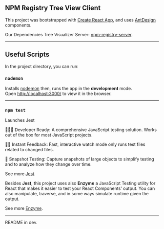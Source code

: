 ## NPM Registry Tree View Client

This project was bootstrapped with [Create React App](https://github.com/facebook/create-react-app),
and uses [AntDesign](http://ant.design) components.

Our Dependencies Tree Visualizer Server: [npm-registry-server](https://github.com/anthogez/npm-registry-server).

---

## Useful Scripts

In the project directory, you can run:

### `nodemon`

Installs [nodemon](https://nodemon.io/) then, runs the app in the **development** mode.<br>
Open [http://localhost:3000/](http://localhost:3000)
to view it in the browser.

---

### `npm test`

Launches Jest <br>

👩🏻‍💻 Developer Ready: A comprehensive JavaScript testing solution. Works out of the box for most JavaScript projects.

🏃🏽 Instant Feedback: Fast, interactive watch mode only runs test files related to changed files.

📸 Snapshot Testing: Capture snapshots of large objects to simplify testing and to analyze how they change over time.

See more [Jest](https://github.com/facebook/jest).

Besides **Jest**, this project uses also **Enzyme** a JavaScript Testing utility for React that makes it easier to test your React Components' output. You can also manipulate, traverse, and in some ways simulate runtime given the output.

See more [Enzyme](https://github.com/airbnb/enzyme).

---

README in dev.
